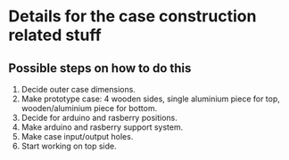 # Details for the case construction related stuff

## Possible steps on how to do this

1. Decide outer case dimensions.
2. Make prototype case: 4 wooden sides, single aluminium piece for top,  wooden/aluminium piece for bottom.
3. Decide for arduino and rasberry positions.
4. Make arduino and rasberry support system.
5. Make case input/output holes.
6. Start working on top side.
